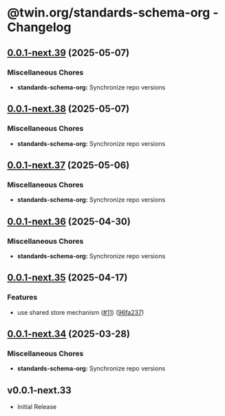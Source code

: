 # @twin.org/standards-schema-org - Changelog

## [0.0.1-next.39](https://github.com/twinfoundation/standards/compare/standards-schema-org-v0.0.1-next.38...standards-schema-org-v0.0.1-next.39) (2025-05-07)


### Miscellaneous Chores

* **standards-schema-org:** Synchronize repo versions

## [0.0.1-next.38](https://github.com/twinfoundation/standards/compare/standards-schema-org-v0.0.1-next.37...standards-schema-org-v0.0.1-next.38) (2025-05-07)


### Miscellaneous Chores

* **standards-schema-org:** Synchronize repo versions

## [0.0.1-next.37](https://github.com/twinfoundation/standards/compare/standards-schema-org-v0.0.1-next.36...standards-schema-org-v0.0.1-next.37) (2025-05-06)


### Miscellaneous Chores

* **standards-schema-org:** Synchronize repo versions

## [0.0.1-next.36](https://github.com/twinfoundation/standards/compare/standards-schema-org-v0.0.1-next.35...standards-schema-org-v0.0.1-next.36) (2025-04-30)


### Miscellaneous Chores

* **standards-schema-org:** Synchronize repo versions

## [0.0.1-next.35](https://github.com/twinfoundation/standards/compare/standards-schema-org-v0.0.1-next.34...standards-schema-org-v0.0.1-next.35) (2025-04-17)


### Features

* use shared store mechanism ([#11](https://github.com/twinfoundation/standards/issues/11)) ([96fa237](https://github.com/twinfoundation/standards/commit/96fa23735f69c1fc7e3d0019b527634fa0a042d9))

## [0.0.1-next.34](https://github.com/twinfoundation/standards/compare/standards-schema-org-v0.0.1-next.33...standards-schema-org-v0.0.1-next.34) (2025-03-28)


### Miscellaneous Chores

* **standards-schema-org:** Synchronize repo versions

## v0.0.1-next.33

- Initial Release
